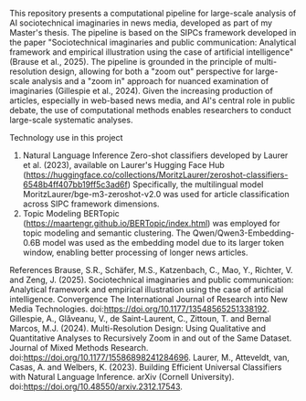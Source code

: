 This repository presents a computational pipeline for large-scale analysis of AI sociotechnical imaginaries in news media, developed as part of my Master's thesis. The pipeline is based on the SIPCs framework developed in the paper "Sociotechnical imaginaries and public communication: Analytical framework and empirical illustration using the case of artificial intelligence" (Brause et al., 2025). The pipeline is grounded in the principle of multi-resolution design, allowing for both a "zoom out" perspective for large-scale analysis and a "zoom in" approach for nuanced examination of imaginaries (Gillespie et al., 2024). Given the increasing production of articles, especially in web-based news media, and AI's central role in public debate, the use of computational methods enables researchers to conduct large-scale systematic analyses.

Technology use in this project
1. Natural Language Inference
Zero-shot classifiers developed by Laurer et al. (2023), available on Laurer's Hugging Face Hub (https://huggingface.co/collections/MoritzLaurer/zeroshot-classifiers-6548b4ff407bb19ff5c3ad6f) Specifically, the multilingual model MoritzLaurer/bge-m3-zeroshot-v2.0 was used for article classification across SIPC framework dimensions.
2. Topic Modeling
BERTopic (https://maartengr.github.io/BERTopic/index.html) was employed for topic modeling and semantic clustering. The Qwen/Qwen3-Embedding-0.6B model was used as the embedding model due to its larger token window, enabling better processing of longer news articles.

References
Brause, S.R., Schäfer, M.S., Katzenbach, C., Mao, Y., Richter, V. and Zeng, J. (2025). Sociotechnical imaginaries and public communication: Analytical framework and empirical illustration using the case of artificial intelligence. Convergence The International Journal of Research into New Media Technologies. doi:https://doi.org/10.1177/13548565251338192.
Gillespie, A., Glăveanu, V., de Saint-Laurent, C., Zittoun, T. and Bernal Marcos, M.J. (2024). Multi-Resolution Design: Using Qualitative and Quantitative Analyses to Recursively Zoom in and out of the Same Dataset. Journal of Mixed Methods Research. doi:https://doi.org/10.1177/15586898241284696.
Laurer, M., Atteveldt, van, Casas, A. and Welbers, K. (2023). Building Efficient Universal Classifiers with Natural Language Inference. arXiv (Cornell University). doi:https://doi.org/10.48550/arxiv.2312.17543.

